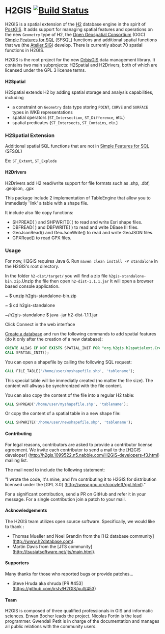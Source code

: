 # H2GIS [![Build Status](https://travis-ci.org/orbisgis/h2gis.png?branch=master)](https://travis-ci.org/orbisgis/h2gis)

H2GIS is a spatial extension of the [H2](http://www.h2database.com/) database
engine in the spirit of [PostGIS](http://postgis.net/). It adds support for
managing spatial features and operations on the new `Geometry` type of H2, the [Open
Geospatial Consortium](http://www.opengeospatial.org/) (OGC) [Simple Features
for SQL](http://www.opengeospatial.org/standards/sfs) (SFSQL) functions and
additional spatial functions that we (the [Atelier SIG](http://www.irstv.fr/))
develop. There is currently about 70 spatial functions in H2GIS. 

H2GIS is the root project for the new [OrbisGIS](http://www.orbisgis.org/) data
management library. It contains two main subprojects: H2Spatial and
H2Drivers, both of which are licensed under the GPL 3 license terms.

#### H2Spatial
H2Spatial extends H2 by adding spatial storage and analysis capabilities,
including

- a constraint on `Geometry` data type storing `POINT`, `CURVE` and `SURFACE` types in
  WKB representations
- spatial operators (`ST_Intersection`, `ST_Difference`, etc.)
- spatial predicates (`ST_Intersects`, `ST_Contains`, etc.)
### H2Spatial Extension

Additional spatial SQL functions that are not in [Simple Features for SQL](http://www.opengeospatial.org/standards/sfs) (SFSQL)

Ex: `ST_Extent`, `ST_Explode`

#### H2Drivers
H2Drivers add H2 read/write support for file formats such as .shp, .dbf, .geojson, .gpx

This package include 2 implementation of TableEngine that allow you to immediatly 'link' a table with a shape file.

It include also file copy functions:
* SHPREAD( ) and SHPWRITE( ) to read and write Esri shape files.
* DBFREAD( ) and DBFWRITE( ) to read and write DBase III files.
* GeoJsonRead() and GeoJsonWrite() to read and write GeoJSON files.
* GPXRead() to read GPX files.
### Usage

For now, H2GIS requires Java 6. Run `maven clean install -P standalone` in the H2GIS's root directory.

In the folder `h2-dist/target/` you will find a zip file `h2gis-standalone-bin.zip`.Unzip the file then open `h2-dist-1.1.1.jar` It will open a browser based console application.

~ $ unzip h2gis-standalone-bin.zip

~ $ cd h2gis-standalone

~/h2gis-standalone $ java -jar h2-dist-1.1.1.jar

Click Connect in the web interface


[Create a database](http://www.h2database.com/html/quickstart.html) and run the following commands to add spatial features (do it only after the creation of a new database):

```sql
CREATE ALIAS IF NOT EXISTS SPATIAL_INIT FOR "org.h2gis.h2spatialext.CreateSpatialExtension.initSpatialExtension";
CALL SPATIAL_INIT();
```

You can open a shapefile by calling the following SQL request:

```sql
CALL FILE_TABLE('/home/user/myshapefile.shp', 'tablename');
```
This special table will be immediatly created (no matter the file size). The content will allways be synchronized with the file content.

You can also copy the content of the file into a regular H2 table:

```sql
CALL SHPREAD('/home/user/myshapefile.shp', 'tablename');
```

Or copy the content of a spatial table in a new shape file:

```sql
CALL SHPWRITE('/home/user/newshapefile.shp', 'tablename');
```

#### Contributing

For legal reasons, contributors are asked to provide a contributor license agreement. 
We invite each contributor to send a mail to the [H2GIS developer] (http://h2gis.1099522.n5.nabble.com/H2GIS-developers-f3.html) mailing list.

The mail need to include the following statement:

"I wrote the code, it's mine, and I'm contributing it to H2GIS for distribution licensed under the [GPL 3.0] (http://www.gnu.org/copyleft/gpl.html)." 

For a significant contribution, send a PR on GitHub and refer it in your message. For a single contribution join a patch to your mail.


#### Acknowledgements

The H2GIS team utilizes open source software. Specifically, we would like to thank  :

* Thomas Mueller and Noel Grandin from the [H2 database community] (http://www.h2database.com).
* Martin Davis from the [JTS community] (http://tsusiatsoftware.net/jts/main.html).

#### Supporters

Many thanks for those who reported bugs or provide patches...  

* Steve Hruda aka shruda [PR #453] (https://github.com/irstv/H2GIS/pull/453)


#### Team

H2GIS is composed of three qualified professionals in GIS and informatic sciences.
Erwan Bocher leads the project.
Nicolas Fortin is the lead programmer. 
Gwendall Petit is in charge of the documentation and manages all public relations with the community users.


